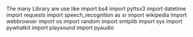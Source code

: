 The many Library are use like
import bs4 
import pyttsx3 
import datetime
import requests 
import speech_recognition as sr
import wikipedia 
import webbrowser
import os 
import random
import smtplib 
import sys 
import pywhatkit
import playsound
import pyaudio
